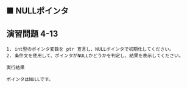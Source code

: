 ## ■ NULLポインタ

## 演習問題 4-13

```
1. int型のポインタ変数を ptr 宣言し、NULLポインタで初期化してください。
2. 条件文を使用して、ポインタがNULLかどうかを判定し、結果を表示してください。
```

`実行結果`

```
ポインタはNULLです。
```

<!--

`模範回答`
<details>
<summary>回答を見る</summary>

```c
#include <stdio.h>

main()
{
    int* ptr = NULL;

    if (ptr == NULL) {
        printf("ポインタはNULLです。\n");
    } else {
        printf("ポインタはNULLではありません。\n");
    }
}
```
</details>

-->